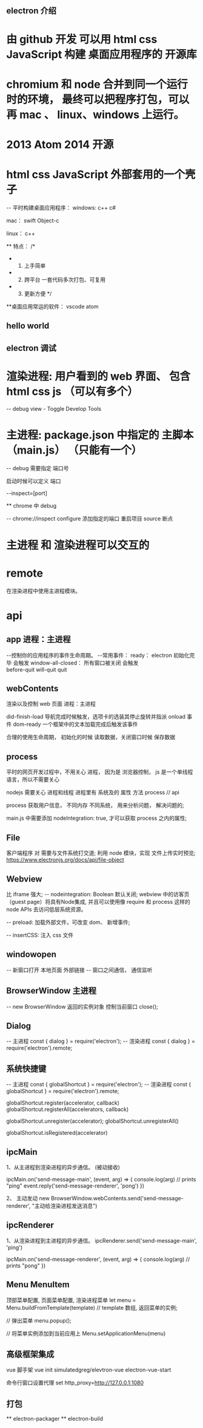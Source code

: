 ## electron 介绍

# 由 github 开发  可以用 html css JavaScript 构建 桌面应用程序的 开源库

# chromium 和 node 合并到同一个运行时的环境， 最终可以把程序打包，可以再 mac 、 linux、windows 上运行。

# 2013 Atom   2014 开源 

# html css JavaScript 外部套用的一个壳子

-- 平时构建桌面应用程序：
windows:  c++  c#

mac：     swift  Object-c

linux：   c++

** 特点：
/*
* 1. 上手简单
* 2. 跨平台 一套代码多次打包、可复用
* 3. 更新方便
*/

**桌面应用常运的软件： vscode atom


## hello world


## electron 调试

# 渲染进程: 用户看到的 web 界面、 包含 html  css  js  （可以有多个）

-- debug  view - Toggle Develop Tools

# 主进程: package.json 中指定的 主脚本（main.js）  （只能有一个）

-- debug 需要指定 端口号 

启动时候可以定义 端口

--inspect=[port]

** chrome 中 debug

   -- chrome://inspect
      configure 添加指定的端口
      重启项目
      source 断点



# 主进程 和 渲染进程可以交互的


# remote
在渲染进程中使用主进程模块。

# api

## app 进程：主进程
--控制你的应用程序的事件生命周期。
--常用事件：
   ready：  electron 初始化完毕 会触发
   window-all-closed： 所有窗口被关闭 会触发  
   before-quit
   will-quit
   quit

##  webContents
渲染以及控制 web 页面
进程：主进程

did-finish-load 导航完成时候触发，选项卡的选装其停止旋转并指派 onload 事件
dom-ready 一个框架中的文本加载完成后触发该事件


合理的使用生命周期， 初始化的时候 读取数据，关闭窗口时候 保存数据


## process 
平时的网页开发过程中，不用关心 进程， 因为是 浏览器控制， js 是一个单线程语言，所以不需要关心

nodejs 需要关心 进程和线程  进程里有 系统及的 属性 方法  process // api

process 获取用户信息， 不同内存 不同系统， 用来分析问题， 解决问题的;

main.js  中需要添加 nodeIntegration: true,  才可以获取 process 之内的属性;


## File
客户端程序 对 需要与文件系统打交道; 利用 node 模块，实现 文件上传实时预览;
https://www.electronjs.org/docs/api/file-object

## Webview
比 iframe 强大;
-- nodeintegration:  Boolean  默认关闭;  webview 中的访客页（guest page）将具有Node集成, 并且可以使用像 require 和 process 这样的node APIs 去访问低层系统资源。

-- preload: 加载外部文件，可改变 dom、 新增事件;


-- insertCSS: 注入 css 文件

## windowopen
-- 新窗口打开 本地页面  外部链接
-- 窗口之间通信， 通信监听

## BrowserWindow  主进程
-- new BrowserWindow 返回的实例对象 控制当前窗口 close();

## Dialog
-- 主进程 const { dialog } = require('electron');
-- 渲染进程 const { dialog } = require('electron').remote;


## 系统快捷键
-- 主进程 const { globalShortcut } = require('electron');
-- 渲染进程 const { globalShortcut } = require('electron').remote;

globalShortcut.register(accelerator, callback)
globalShortcut.registerAll(accelerators, callback)

globalShortcut.unregister(accelerator);
globalShortcut.unregisterAll()

globalShortcut.isRegistered(accelerator)


## ipcMain
1、从主进程到渲染进程的异步通信。 (被动接收)

ipcMain.on('send-message-main', (event, arg) => {
  console.log(arg) // prints "ping"
  event.reply('send-message-renderer', 'pong')
})

2、 主动发动
new BrowserWindow.webContents.send('send-message-renderer', "主动给渲染进程发送消息")

## ipcRenderer 
1、从渲染进程到主进程的异步通信。
ipcRenderer.send('send-message-main', 'ping')

ipcMain.on('send-message-renderer', (event, arg) => {
  console.log(arg) // prints "pong"
})

## Menu MenuItem
顶部菜单配置, 页面菜单配置, 渲染进程菜单
let menu = Menu.buildFromTemplate(template) // template 数组, 返回菜单的实例;

// 弹出菜单
menu.popup(); 

// 将菜单实例添加到当前应用上
Menu.setApplicationMenu(menu)

## 高级框架集成
vue 脚手架 
vue init simulatedgreg/elevtron-vue electron-vue-start

命令行窗口设置代理 set http_proxy=http://127.0.0.1:1080


## 打包
** electron-packager
** electron-build

